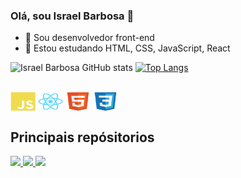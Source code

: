 ### Olá, sou Israel Barbosa 👋




- 🔭 Sou desenvolvedor front-end
- 🌱 Estou estudando HTML, CSS, JavaScript, React

![Israel Barbosa GitHub stats](https://github-readme-stats.vercel.app/api?username=IsraelBarbosa&show_icons=true&theme=dark&locale=pt-br&count_private=true)       [![Top Langs](https://github-readme-stats.vercel.app/api/top-langs/?username=IsraelBarbosa&layout=compact&locale=pt-br)](https://github.com/IsraelBarbosa)

<div><br>
  <img align="center" alt="Israel-Js" height="30" width="40" src="https://raw.githubusercontent.com/devicons/devicon/master/icons/javascript/javascript-plain.svg">
  <img align="center" alt="Israel-React" height="30" width="40" src="https://raw.githubusercontent.com/devicons/devicon/master/icons/react/react-original.svg">
  <img align="center" alt="Israel-HTML" height="30" width="40" src="https://raw.githubusercontent.com/devicons/devicon/master/icons/html5/html5-original.svg">
  <img align="center" alt="Israel-CSS" height="30" width="40" src="https://raw.githubusercontent.com/devicons/devicon/master/icons/css3/css3-original.svg">
</div>




## Principais repósitorios
<div>
  <a href="https://github.com/IsraelBarbosa/spaceLanceFreelancingg">
    <img src="https://github-readme-stats.vercel.app/api/pin/?username=IsraelBarbosa&repo=spaceLanceFreelancingg&show_owner=true" />
  </a>
  <a href="https://github.com/IsraelBarbosa/foodsavorlandingpage">
    <img src="https://github-readme-stats.vercel.app/api/pin/?username=IsraelBarbosa&repo=foodsavorlandingpage&show_owner=true" />
  </a>
  <a href="https://github.com/IsraelBarbosa/Glassmorphism-Landing-Page">
    <img src="https://github-readme-stats.vercel.app/api/pin/?username=IsraelBarbosa&repo=Glassmorphism-Landing-Page&show_owner=true" />
  </a>
</div>
